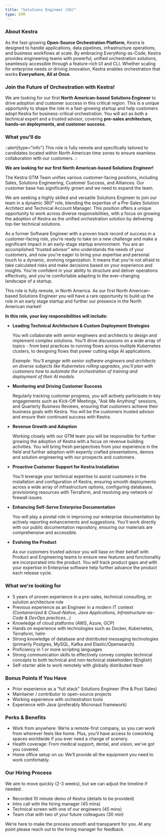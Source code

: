 ```yaml
---
title: "Solutions Engineer (US)"
type: GTM
---
```


### About Kestra

As the fast-growing **Open-Source Orchestration Platform**, Kestra is designed to handle applications, data pipelines, infrastructure operations, and business workflows at scale. By embracing Everything-as-Code, Kestra provides engineering teams with powerful, unified orchestration solutions, seamlessly accessible through a feature-rich UI and CLI. Whether scaling for enterprise needs or driving innovation, Kestra enables orchestration that works **Everywhere, All at Once**.

### Join the Future of Orchestration with Kestra!

We are looking for our first **North American-based Solutions Engineer** to drive adoption and customer success in this critical region. This is a unique opportunity to shape the role in a fast-growing startup and help customers adopt Kestra for business-critical orchestration. You will act as both a technical expert and a trusted advisor, covering **pre-sales architecture, hands-on deployments, and customer success**.

### What you'll do

::alert{type="info"}
This role is fully remote and specifically tailored to candidates located within North American time zones to ensure seamless collaboration with our customers.
::

**We are looking for our first North American-based Solutions Engineer!**

The Kestra GTM Team unifies various customer-facing positions, including Sales, Solutions Engineering, Customer Success, and Alliances. Our customer base has significantly grown and we need to expand the team.

We are seeking a highly skilled and versatile Solutions Engineer to join our team in a dynamic 360° role, blending the expertise of a Pre-Sales Solution Architect and Technical Account Manager. This position offers a unique opportunity to work across diverse responsibilities, with a focus on growing the adoption of Kestra as the unified orchestration solution by delivering top-tier technical solutions.

As a former Software Engineer with a proven track record of success in a customer-facing role, you're ready to take on a new challenge and make a significant impact in an early-stage startup environment. You are an accomplished “trusted advisor” who understands the needs of your customers, and now you're eager to bring your expertise and personal touch to a dynamic, evolving organization. It means that you're not afraid to take calculated risks and make decisions based on your experience and insights. You're confident in your ability to structure and deliver operations effectively, and you're comfortable adapting to the ever-changing landscape of a startup.

This role is fully remote, in North America. As our first North American-based Solutions Engineer you will have a rare opportunity to build up the role in an early stage startup and further our presence in the North American market!


**In this role, your key responsibilities will include:**

- **Leading Technical Architecture & Custom Deployment Strategies**

    You will collaborate with senior engineers and architects to design and implement complex solutions. You'll drive discussions on a wide array of topics - from best practices to running flows across mulitple Kubernetes clusters, to designing flows that power cutting edge AI applications.

    *Example: You’ll engage with senior software engineers and architects on diverse subjects like Kubernetes rolling upgrades, you'll plan with customers how to automate the orchestration of training and deployment of their AI models*

- **Monitoring and Driving Customer Success**

    Regularly tracking customer progress, you will actively participate in key engagements such as Kick-Off Meetings, "Ask Me Anything" sessions, and Quarterly Business Reviews, ensuring that customers achieve their business goals with Kestra. You will be the customers trusted advisor and ensure their continued success with Kestra.

- **Revenue Growth and Adoption**

    Working closely with our GTM team you will be responsible for further growing the adoption of Kestra with a focus on revenue building activities. You will bring fresh perspectives from your experience in the field and further adoption with expertly crafted presentations, demos and solution engineering with our prospects and customers.


- **Proactive Customer Support for Kestra Installation**

    You’ll leverage your technical expertise to assist customers in the installation and configuration of Kestra, ensuring smooth deployments across a wide array of infrastructure options, configuring databases, provisioning resources with Terraform, and resolving any network or firewall issues.


- **Enhancing Self-Serve Enterprise Documentation**

    You will play a pivotal role in improving our enterprise documentation by actively reporting enhancements and suggestions. You’ll work directly with our public documentation repository, ensuring our materials are comprehensive and accessible.

- **Evolving the Product**

    As our customers trusted advisor you will liase on their behalf with Product and Engineering teams to ensure new features and functionality are incorporated into the product. You will track product gaps and with your expertise in Enterprise software help further advance the product each release cycle.

### What we're looking for

- 5 years of proven experience in a pre-sales, technical consulting, or solution architecture role
- Previous experience as an Engineer in a modern IT context *(Containerized & Cloud-Native, Java Applications, Infrastructure-as-Code & DevOps practices…)*
- Knowledge of cloud platforms (AWS, Azure, GCP)
- Hands on experience with technologies such as Docker, Kubernetes, Terraform, helm
- Strong knowledge of database and distributed messaging technologies (primarily Postgres, MySQL, Kafka and Elastic/Opensearch)
- Proficiency in 1 or more scripting languages
- Strong communication skills to effectively convey complex technical concepts to both technical and non-technical stakeholders (English)
- Self-starter able to work remotely with globally distributed team


### Bonus Points If You Have
- Prior experience as a "full stack" Solutions Engineer (Pre & Post Sales)
- Maintainer / contributor to open-source projects
- Working experience with orchestration tools
- Experience with Java (preferably Micronaut framework)


### Perks & Benefits

- Work from anywhere: We’re a remote-first company, so you can work from wherever feels like home. Plus, you’ll have access to coworking spaces worldwide if you ever need a change of scenery.
- Health coverage: From medical support, dental, and vision, we've got you covered.
- Home office setup on us: We’ll provide all the equipment you need to work comfortably.

### Our Hiring Process

We aim to move quickly (2-3 weeks), but we can adjust the timeline if needed.

- Recorded 10 minute demo of Kestra (details to be provided)
- Intro call with the hiring manager (45 mins)
- Technical screen with one of our engineers (45 mins)
- Team chat with two of your future colleagues (30 min)

We’re here to make the process smooth and transparent for you. At any point please reach out to the hiring manager for feedback.


